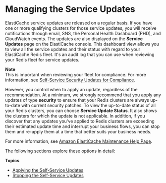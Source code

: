 # Managing the Service Updates<a name="managing-updates"></a>

ElastiCache service updates are released on a regular basis\. If you have one or more qualifying clusters for those service updates, you will receive notifications through email, SNS, the Personal Health Dashboard \(PHD\), and CloudWatch events\. The updates are also displayed on the **Service Updates** page on the ElastiCache console\. This dashboard view allows you to view all the service updates and their status with regard to your ElastiCache Redis fleet\. It's an audit log that you can use when reviewing your Redis fleet for service updates\.

**Note**  
 This is important when reviewing your fleet for compliance\. For more information, see [Self\-Service Security Updates for Compliance](elasticache-compliance.md#elasticache-compliance-self-service)\.

However, you control when to apply an update, regardless of the recommendation\. At a minimum, we strongly recommend that you apply any updates of type **security** to ensure that your Redis clusters are always up\-to\-date with current security patches\. To view the up\-to\-date status of all your Redis clusters, you can choose **Service Update Status**\. It also shows the clusters for which the update is not applicable\. In addition, if you discover that any updates you've applied to Redis clusters are exceeding their estimated update time and interrupt your business flows, you can stop them and re\-apply them at a time that better suits your business needs\. 

For more information, see [Amazon ElastiCache Maintenance Help Page](https://aws.amazon.com/elasticache/elasticache-maintenance/)\.

The following sections explore these options in detail:

**Topics**
+ [Applying the Self\-Service Updates](applying-updates.md)
+ [Stopping the Self\-Service Updates](stopping-self-service-updates.md)
